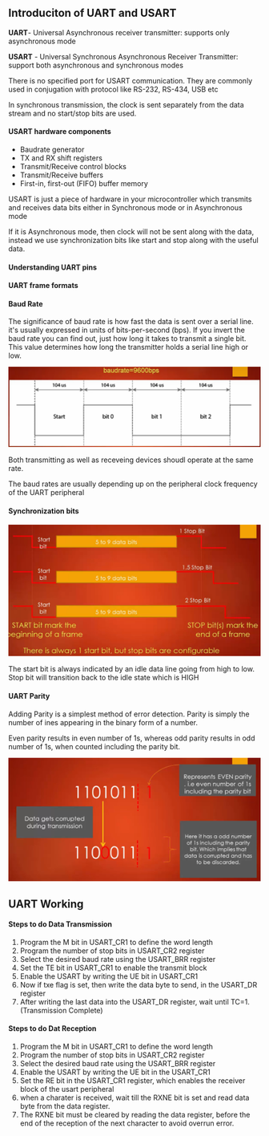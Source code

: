 ## Introduciton of UART and USART
**UART**- Universal Asynchronous receiver transmitter: supports only asynchronous mode

**USART** - Universal Synchronous Asynchronous Receiver Transmitter: support both asynchronous and synchronous modes

There is no specified port for USART communication. They are commonly used in conjugation with protocol like RS-232, RS-434, USB etc

In synchronous transmission, the clock is sent separately from the data stream and no start/stop bits are used.

#### USART hardware components
- Baudrate generator
- TX and RX shift registers
- Transmit/Receive control blocks
- Transmit/Receive buffers
- First-in, first-out (FIFO) buffer memory

USART is just a piece of hardware in your microcontroller which transmits and receives data bits either in Synchronous mode or in Asynchronous mode

If it is Asynchronous mode, then clock will not be sent along with the data, instead we use synchronization bits like start and stop along with the useful data.

#### Understanding UART pins

#### UART frame formats

#### Baud Rate
The significance of baud rate is how fast the data is sent over a serial line. it's usually expressed in units of bits-per-second (bps). If you invert the baud rate you can find out, just how long it takes to transmit a single bit. This value determines how long the transmitter holds a serial line high or low.

![alt text](picture/image.png)

Both transmitting as well as receveing devices shoudl operate at the same rate.

The baud rates are usually depending up on the peripheral clock frequency of the UART peripheral

#### Synchronization bits

![alt text](picture/image-1.png)

The start bit is always indicated by an idle data line going from high to low. Stop bit will transition back to the idle state which is HIGH

#### UART Parity
Adding Parity is a simplest method of error detection. Parity is simply the number of ines appearing in the binary form of a number.

Even parity results in even number of 1s, whereas odd parity results in odd number of 1s, when counted including the parity bit.

![alt text](picture/image-2.png)

## UART Working

#### Steps to do Data Transmission
1. Program the M bit in USART_CR1 to define the word length
2. Program the number of stop bits in USART_CR2 register
3. Select the desired baud rate using the USART_BRR register
4. Set the TE bit in USART_CR1 to enable the transmit block
5. Enable the USART by writing the UE bit in USART_CR1
6. Now if txe flag is set, then write the data byte to send, in the USART_DR register
7. After writing the last data into the USART_DR register, wait until TC=1. (Transmission Complete)

#### Steps to do Dat Reception
1. Program the M bit in USART_CR1 to define the word length
2. Program the number of stop bits in USART_CR2 register
3. Select the desired baud rate using the USART_BRR register
4. Enable the USART by writing the UE bit in the USART_CR1
5. Set the RE bit in the USART_CR1 register, which enables the receiver block of the usart peripheral
6. when a charater is received, wait till the RXNE bit is set and read data byte from the data register.
7. The RXNE bit must be cleared by reading the data register, before the end of the reception of the next character to avoid overrun error.